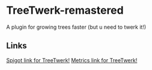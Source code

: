 # TreeTwerk-remastered
A plugin for growing trees faster (but u need to twerk it!)

## Links
[Spigot link for TreeTwerk!](https://www.spigotmc.org/resources/treetwerk.80213/)
[Metrics link for TreeTwerk!](https://bstats.org/plugin/bukkit/TreeTwerk/7882/)
